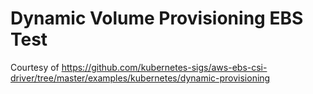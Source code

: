 # Dynamic Volume Provisioning EBS Test

Courtesy of https://github.com/kubernetes-sigs/aws-ebs-csi-driver/tree/master/examples/kubernetes/dynamic-provisioning
